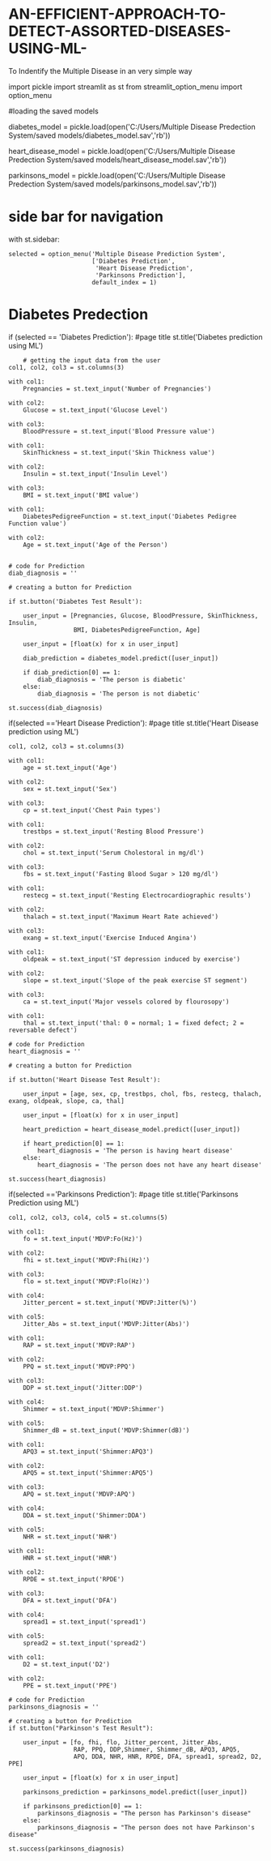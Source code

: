 # AN-EFFICIENT-APPROACH-TO-DETECT-ASSORTED-DISEASES-USING-ML-
To Indentify the Multiple Disease in an very simple way 

import pickle
import streamlit as st
from streamlit_option_menu import option_menu


#loading the saved models 

diabetes_model = pickle.load(open('C:/Users/Multiple Disease Predection System/saved models/diabetes_model.sav','rb'))

heart_disease_model = pickle.load(open('C:/Users/Multiple Disease Predection System/saved models/heart_disease_model.sav','rb'))

parkinsons_model = pickle.load(open('C:/Users/Multiple Disease Predection System/saved models/parkinsons_model.sav','rb'))


# side bar for navigation 

with st.sidebar:
    
    selected = option_menu('Multiple Disease Prediction System',
                           ['Diabetes Prediction',
                            'Heart Disease Prediction',
                            'Parkinsons Prediction'],
                           default_index = 1)

# Diabetes Predection 
if (selected == 'Diabetes Prediction'):
    #page title
    st.title('Diabetes prediction using ML')
    
        # getting the input data from the user
    col1, col2, col3 = st.columns(3)

    with col1:
        Pregnancies = st.text_input('Number of Pregnancies')

    with col2:
        Glucose = st.text_input('Glucose Level')

    with col3:
        BloodPressure = st.text_input('Blood Pressure value')

    with col1:
        SkinThickness = st.text_input('Skin Thickness value')

    with col2:
        Insulin = st.text_input('Insulin Level')

    with col3:
        BMI = st.text_input('BMI value')

    with col1:
        DiabetesPedigreeFunction = st.text_input('Diabetes Pedigree Function value')

    with col2:
        Age = st.text_input('Age of the Person')


    # code for Prediction
    diab_diagnosis = ''

    # creating a button for Prediction

    if st.button('Diabetes Test Result'):

        user_input = [Pregnancies, Glucose, BloodPressure, SkinThickness, Insulin,
                      BMI, DiabetesPedigreeFunction, Age]

        user_input = [float(x) for x in user_input]

        diab_prediction = diabetes_model.predict([user_input])

        if diab_prediction[0] == 1:
            diab_diagnosis = 'The person is diabetic'
        else:
            diab_diagnosis = 'The person is not diabetic'

    st.success(diab_diagnosis)
    
  
if(selected =='Heart Disease Prediction'):
    #page title
    st.title('Heart Disease prediction using ML')
    
    col1, col2, col3 = st.columns(3)

    with col1:
        age = st.text_input('Age')

    with col2:
        sex = st.text_input('Sex')

    with col3:
        cp = st.text_input('Chest Pain types')

    with col1:
        trestbps = st.text_input('Resting Blood Pressure')

    with col2:
        chol = st.text_input('Serum Cholestoral in mg/dl')

    with col3:
        fbs = st.text_input('Fasting Blood Sugar > 120 mg/dl')

    with col1:
        restecg = st.text_input('Resting Electrocardiographic results')

    with col2:
        thalach = st.text_input('Maximum Heart Rate achieved')

    with col3:
        exang = st.text_input('Exercise Induced Angina')

    with col1:
        oldpeak = st.text_input('ST depression induced by exercise')

    with col2:
        slope = st.text_input('Slope of the peak exercise ST segment')

    with col3:
        ca = st.text_input('Major vessels colored by flourosopy')

    with col1:
        thal = st.text_input('thal: 0 = normal; 1 = fixed defect; 2 = reversable defect')

    # code for Prediction
    heart_diagnosis = ''

    # creating a button for Prediction

    if st.button('Heart Disease Test Result'):

        user_input = [age, sex, cp, trestbps, chol, fbs, restecg, thalach, exang, oldpeak, slope, ca, thal]

        user_input = [float(x) for x in user_input]

        heart_prediction = heart_disease_model.predict([user_input])

        if heart_prediction[0] == 1:
            heart_diagnosis = 'The person is having heart disease'
        else:
            heart_diagnosis = 'The person does not have any heart disease'

    st.success(heart_diagnosis)
    
if(selected =='Parkinsons Prediction'):
    #page title
    st.title('Parkinsons Prediction using ML') 
    
    col1, col2, col3, col4, col5 = st.columns(5)

    with col1:
        fo = st.text_input('MDVP:Fo(Hz)')

    with col2:
        fhi = st.text_input('MDVP:Fhi(Hz)')

    with col3:
        flo = st.text_input('MDVP:Flo(Hz)')

    with col4:
        Jitter_percent = st.text_input('MDVP:Jitter(%)')

    with col5:
        Jitter_Abs = st.text_input('MDVP:Jitter(Abs)')

    with col1:
        RAP = st.text_input('MDVP:RAP')

    with col2:
        PPQ = st.text_input('MDVP:PPQ')

    with col3:
        DDP = st.text_input('Jitter:DDP')

    with col4:
        Shimmer = st.text_input('MDVP:Shimmer')

    with col5:
        Shimmer_dB = st.text_input('MDVP:Shimmer(dB)')

    with col1:
        APQ3 = st.text_input('Shimmer:APQ3')

    with col2:
        APQ5 = st.text_input('Shimmer:APQ5')

    with col3:
        APQ = st.text_input('MDVP:APQ')

    with col4:
        DDA = st.text_input('Shimmer:DDA')

    with col5:
        NHR = st.text_input('NHR')

    with col1:
        HNR = st.text_input('HNR')

    with col2:
        RPDE = st.text_input('RPDE')

    with col3:
        DFA = st.text_input('DFA')

    with col4:
        spread1 = st.text_input('spread1')

    with col5:
        spread2 = st.text_input('spread2')

    with col1:
        D2 = st.text_input('D2')

    with col2:
        PPE = st.text_input('PPE')

    # code for Prediction
    parkinsons_diagnosis = ''

    # creating a button for Prediction    
    if st.button("Parkinson's Test Result"):

        user_input = [fo, fhi, flo, Jitter_percent, Jitter_Abs,
                      RAP, PPQ, DDP,Shimmer, Shimmer_dB, APQ3, APQ5,
                      APQ, DDA, NHR, HNR, RPDE, DFA, spread1, spread2, D2, PPE]

        user_input = [float(x) for x in user_input]

        parkinsons_prediction = parkinsons_model.predict([user_input])

        if parkinsons_prediction[0] == 1:
            parkinsons_diagnosis = "The person has Parkinson's disease"
        else:
            parkinsons_diagnosis = "The person does not have Parkinson's disease"

    st.success(parkinsons_diagnosis)
